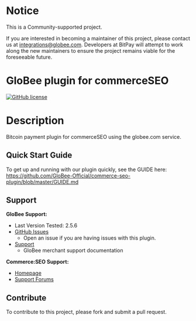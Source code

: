 # Notice

This is a Community-supported project.

If you are interested in becoming a maintainer of this project, please contact us at integrations@globee.com. Developers at BitPay will attempt to work along the new maintainers to ensure the project remains viable for the foreseeable future.

# GloBee plugin for commerceSEO

[![GitHub license](https://img.shields.io/badge/license-MIT-blue.svg?style=flat-square)](https://raw.githubusercontent.com/GloBee-Official/commerce-seo-plugin/master/LICENSE)

# Description

Bitcoin payment plugin for commerceSEO using the globee.com service.


## Quick Start Guide

To get up and running with our plugin quickly, see the GUIDE here: https://github.com/GloBee-Official/commerce-seo-plugin/blob/master/GUIDE.md


## Support

**GloBee Support:**

* Last Version Tested: 2.5.6
* [GitHub Issues](https://github.com/GloBee-Official/commerce-seo-plugin/issues)
  * Open an issue if you are having issues with this plugin.
* [Support](https://help.globee.com)
  * GloBee merchant support documentation

**Commerce:SEO Support:**

* [Homepage](http://www.commerce-seo.de)
* [Support Forums](http://www.commerce-seo.de/support/)

## Contribute

To contribute to this project, please fork and submit a pull request.